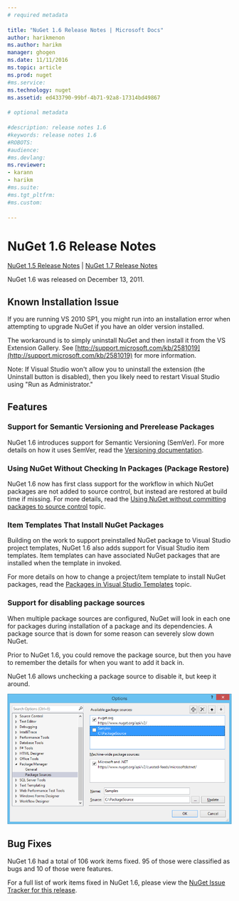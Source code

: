 ```yaml
--- 
# required metadata 
 
title: "NuGet 1.6 Release Notes | Microsoft Docs" 
author: harikmenon
ms.author: harikm 
manager: ghogen 
ms.date: 11/11/2016 
ms.topic: article 
ms.prod: nuget 
#ms.service: 
ms.technology: nuget 
ms.assetid: ed433790-99bf-4b71-92a8-17314bd49867 
 
# optional metadata 
 
#description: release notes 1.6
#keywords: release notes 1.6
#ROBOTS: 
#audience: 
#ms.devlang: 
ms.reviewer:  
- karann 
- harikm 
#ms.suite:  
#ms.tgt_pltfrm: 
#ms.custom: 
 
--- 
```


 
 # NuGet 1.6 Release Notes

[NuGet 1.5 Release Notes](../release-notes/nuget-1.5.md) | [NuGet 1.7 Release Notes](../release-notes/nuget-1.7.md)

NuGet 1.6 was released on December 13, 2011.

## Known Installation Issue
If you are running VS 2010 SP1, you might run into an installation error when attempting to upgrade 
NuGet if you have an older version installed.

The workaround is to simply uninstall NuGet and then install it from the VS Extension Gallery.  See
[http://support.microsoft.com/kb/2581019](http://support.microsoft.com/kb/2581019) for more information.

Note: If Visual Studio won't allow you to uninstall the extension (the Uninstall button is disabled),
then you likely need to restart Visual Studio using "Run as Administrator."

## Features

### Support for Semantic Versioning and Prerelease Packages
NuGet 1.6 introduces support for Semantic Versioning (SemVer). For more details on how it uses 
SemVer, read the [Versioning documentation](../create-packages/prerelease-packages.md).

### Using NuGet Without Checking In Packages (Package Restore)
NuGet 1.6 now has first class support for the workflow in which NuGet packages are not added 
to source control, but instead are restored at build time if missing. For more details, read 
the [Using NuGet without committing packages to source control](../consume-packages/packages-and-source-control.md) 
topic.

### Item Templates That Install NuGet Packages 
Building on the work to support preinstalled NuGet package to Visual Studio project templates, 
NuGet 1.6 also adds support for Visual Studio item templates. Item templates can have associated 
NuGet packages that are installed when the template in invoked.

For more details on how to change a project/item template to install NuGet packages, read the 
[Packages in Visual Studio Templates](../visual-studio-extensibility/visual-studio-templates.md) topic.

### Support for disabling package sources
When multiple package sources are configured, NuGet will look in each one for packages during 
installation of a package and its dependencies. A package source that is down for some reason 
can severely slow down NuGet.

Prior to NuGet 1.6, you could remove the package source, but then you have to remember the details 
for when you want to add it back in.

NuGet 1.6 allows unchecking a package source to disable it, but keep it around.

![Disabling a package](./media/package-source-with-disabled-source.png)

## Bug Fixes
NuGet 1.6 had a total of 106 work items fixed. 95 of those were classified as bugs and 10 of those were 
features.

For a full list of work items fixed in NuGet 1.6, please view the [NuGet Issue Tracker for this release](http://nuget.codeplex.com/workitem/list/advanced?keyword=&status=Closed&type=All&priority=All&release=NuGet%201.6&assignedTo=All&component=All&sortField=Votes&sortDirection=Descending&page=0).
